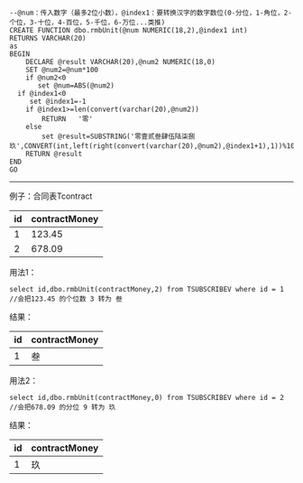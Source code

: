 ```--2019-1-23 16:07:45
--@num：传入数字（最多2位小数），@index1：要转换汉字的数字数位(0-分位，1-角位，2-个位，3-十位，4-百位，5-千位，6-万位...类推)
CREATE FUNCTION dbo.rmbUnit(@num NUMERIC(18,2),@index1 int)
RETURNS VARCHAR(20)
as
BEGIN
	DECLARE @result VARCHAR(20),@num2 NUMERIC(18,0)
	SET @num2=@num*100
	if @num2<0 
	   set @num=ABS(@num2)
  if @index1<0 
     set @index1=-1
	if @index1>=len(convert(varchar(20),@num2)) 
		RETURN   '零'
	else 
		set @result=SUBSTRING('零壹贰叁肆伍陆柒捌玖',CONVERT(int,left(right(convert(varchar(20),@num2),@index1+1),1))%10+1,1)  
	RETURN @result
END
GO
```
--------------------

例子：合同表Tcontract

id | contractMoney
------------ | -------------
1 | 123.45
2 | 678.09


用法1：
```
select id,dbo.rmbUnit(contractMoney,2) from TSUBSCRIBEV where id = 1
//会把123.45 的个位数 3 转为 叁
```

结果：

id | contractMoney
------------ | -------------
1 | 叁

用法2：
```
select id,dbo.rmbUnit(contractMoney,0) from TSUBSCRIBEV where id = 2
//会把678.09 的分位 9 转为 玖
```


结果：

id | contractMoney
------------ | -------------
1 | 玖

